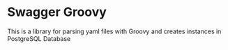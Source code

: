 # Swagger Groovy
This is a library for parsing yaml files with Groovy and creates instances in PostgreSQL Database
